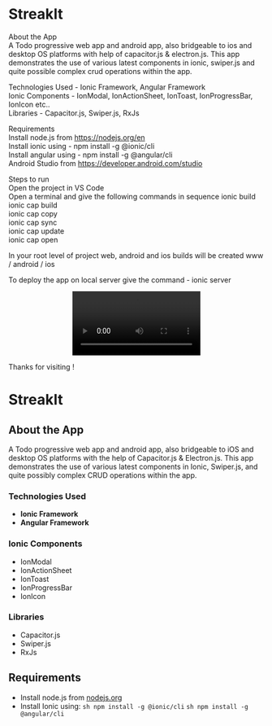 # StreakIt <br />
About the App <br />
A Todo progressive web app and android app, also bridgeable to ios and desktop OS platforms with help of capacitor.js & electron.js.
This app demonstrates the use of various latest components in ionic, swiper.js and quite possible complex crud operations within the app.

Technologies Used - Ionic Framework, Angular Framework <br />
Ionic Components - IonModal, IonActionSheet, IonToast, IonProgressBar, IonIcon etc.. <br />
Libraries - Capacitor.js, Swiper.js, RxJs <br />

Requirements <br />
Install node.js from https://nodejs.org/en <br />
Install ionic using - npm install -g @ionic/cli <br />
Install angular using - npm install -g @angular/cli <br />
Android Studio from https://developer.android.com/studio <br /> 

Steps to run <br />
Open the project in VS Code <br />
Open a terminal and give the following commands in sequence
ionic build <br />
ionic cap build <br />
ionic cap copy <br />
ionic cap sync <br /> 
ionic cap update <br />
ionic cap open <br />

In your root level of project web, android and ios builds will be created 
www / android / ios

To deploy the app on local server give the command - ionic server

<div align="center">
<video controls autoplay width="50%" src="https://github.com/user-attachments/assets/528fc6ed-ec0d-4020-8807-1c79b3ef512e"></video>
</div>

Thanks for visiting !




# StreakIt

## About the App

A Todo progressive web app and android app, also bridgeable to iOS and desktop OS platforms with the help of Capacitor.js & Electron.js. This app demonstrates the use of various latest components in Ionic, Swiper.js, and quite possibly complex CRUD operations within the app.

### Technologies Used

- **Ionic Framework**
- **Angular Framework**

### Ionic Components

- IonModal
- IonActionSheet
- IonToast
- IonProgressBar
- IonIcon

### Libraries

- Capacitor.js
- Swiper.js
- RxJs

## Requirements

- Install node.js from [nodejs.org](https://nodejs.org/en)
- Install Ionic using:
  `sh npm install -g @ionic/cli`
  `sh npm install -g @angular/cli`
